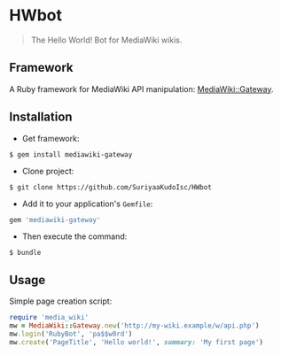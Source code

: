 # HWbot
> The Hello World! Bot for MediaWiki wikis.

## Framework
A Ruby framework for MediaWiki API manipulation: [MediaWiki::Gateway](https://github.com/iSCInc/mediawiki-gateway).

## Installation
* Get framework:
```shell
$ gem install mediawiki-gateway
```

* Clone project:
```shell
$ git clone https://github.com/SuriyaaKudoIsc/HWbot
```

* Add it to your application's `Gemfile`:
```ruby
gem 'mediawiki-gateway'
```

* Then execute the command:
```shell
$ bundle
```

## Usage
Simple page creation script:
```ruby
require 'media_wiki'
mw = MediaWiki::Gateway.new('http://my-wiki.example/w/api.php')
mw.login('RubyBot', 'pa$$w0rd')
mw.create('PageTitle', 'Hello world!', summary: 'My first page')
```

